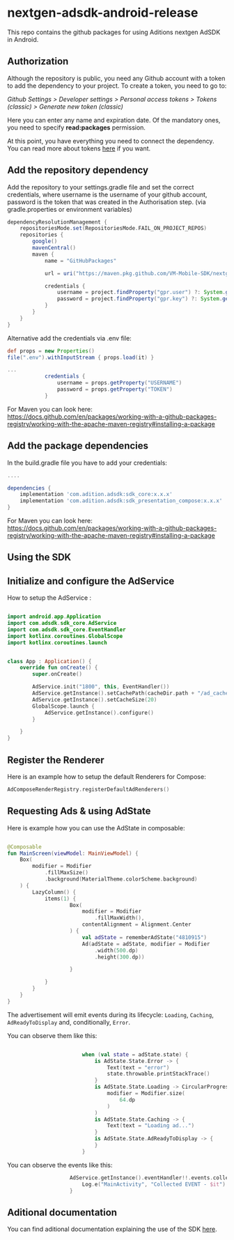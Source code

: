 # nextgen-adsdk-android-release
This repo contains the github packages for using Aditions nextgen AdSDK in Android.

## Authorization

Although the repository is public, you need any Github account with a token to add the dependency to your project. To create a token, you need to go to:

*Github Settings > Developer settings > Personal access tokens > Tokens (classic) > Generate new token (classic)*

Here you can enter any name and expiration date. Of the mandatory ones, you need to specify **read:packages** permission.

At this point, you have everything you need to connect the dependency. You can read more about tokens [here](https://docs.github.com/en/authentication/keeping-your-account-and-data-secure/managing-your-personal-access-tokens#personal-access-tokens-classic) if you want.

## Add the repository dependency

Add the repository to your settings.gradle file and set the correct credentials, where username is the username of your github account, password is the token that was created in the Authorisation step.
(via gradle.properties or environment variables)
```Groovy
dependencyResolutionManagement {
    repositoriesMode.set(RepositoriesMode.FAIL_ON_PROJECT_REPOS)
    repositories {
        google()
        mavenCentral()
        maven {
            name = "GitHubPackages"

            url = uri("https://maven.pkg.github.com/VM-Mobile-SDK/nextgen-adsdk-android-release")

            credentials {
        		username = project.findProperty("gpr.user") ?: System.getenv("USERNAME")
            	password = project.findProperty("gpr.key") ?: System.getenv("TOKEN")
            }
        }
    }
}
```
Alternative add the credentials via .env file:
```Groovy
def props = new Properties()
file(".env").withInputStream { props.load(it) }

...
            credentials {
                username = props.getProperty("USERNAME")
                password = props.getProperty("TOKEN")
            }
```

For Maven you can look here:\
https://docs.github.com/en/packages/working-with-a-github-packages-registry/working-with-the-apache-maven-registry#installing-a-package


## Add the package dependencies
In the build.gradle file you have to add your credentials:
```Groovy
....

dependencies {
    implementation 'com.adition.adsdk:sdk_core:x.x.x'
    implementation 'com.adition.adsdk:sdk_presentation_compose:x.x.x'
}

```
For Maven you can look here:\
https://docs.github.com/en/packages/working-with-a-github-packages-registry/working-with-the-apache-maven-registry#installing-a-package


## Using the SDK

## Initialize and configure the AdService

How to setup the AdService :

```kotlin

import android.app.Application
import com.adsdk.sdk_core.AdService
import com.adsdk.sdk_core.EventHandler
import kotlinx.coroutines.GlobalScope
import kotlinx.coroutines.launch


class App : Application() {
    override fun onCreate() {
        super.onCreate()

        AdService.init("1800", this, EventHandler())
        AdService.getInstance().setCachePath(cacheDir.path + "/ad_cache")
        AdService.getInstance().setCacheSize(20)
        GlobalScope.launch {
            AdService.getInstance().configure()
        }

    }
}
```

## Register the Renderer

Here is an example how to setup the default Renderers for Compose:


```kotlin
AdComposeRenderRegistry.registerDefaultAdRenderers()
```

## Requesting Ads & using AdState

Here is example how you can use the AdState in composable:

```kotlin

@Composable
fun MainScreen(viewModel: MainViewModel) {
    Box(
        modifier = Modifier
            .fillMaxSize()
            .background(MaterialTheme.colorScheme.background)
    ) {
        LazyColumn() {
            items(1) {
                    Box(
                        modifier = Modifier
                            .fillMaxWidth(),
                        contentAlignment = Alignment.Center
                    ) {
                        val adState = rememberAdState("4810915")
                        Ad(adState = adState, modifier = Modifier
                            .width(500.dp)
                            .height(300.dp))

                    }

            }
        }
    }
}

```

The advertisement will emit events during its lifecycle: `Loading`, `Caching`, `AdReadyToDisplay` and, conditionally, `Error`. 

You can observe them like this:

```kotlin

                        when (val state = adState.state) {
                            is AdState.State.Error -> {
                                Text(text = "error")
                                state.throwable.printStackTrace()
                            }
                            is AdState.State.Loading -> CircularProgressIndicator(
                                modifier = Modifier.size(
                                    64.dp
                                )
                            )
                            is AdState.State.Caching -> {
                                Text(text = "Loading ad...")
                            }
                            is AdState.State.AdReadyToDisplay -> {
                            }
                        }

```

You can observe the events like this:

```kotlin
                    AdService.getInstance().eventHandler!!.events.collectLatest {
                        Log.e("MainActivity", "Collected EVENT - $it")
                    }
```

## Aditional documentation

You can find aditional documentation explaining the use of the SDK [here](https://vm-mobile-sdk.github.io/nextgen-adsdk-android-release/sdk_core/index.html).




